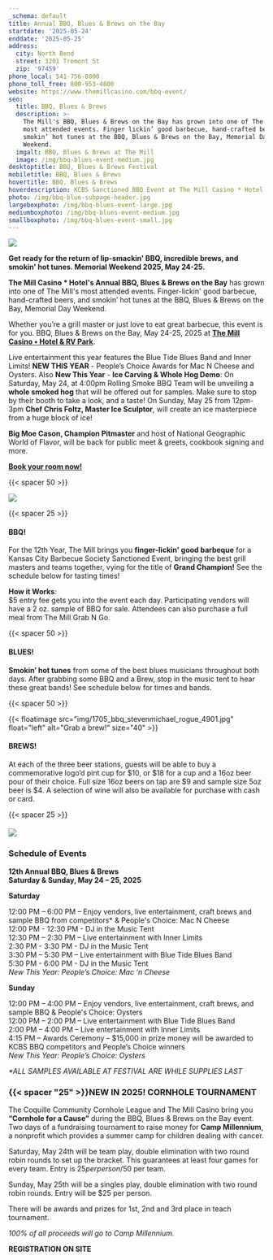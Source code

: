 ```yaml
---
_schema: default
title: Annual BBQ, Blues & Brews on the Bay
startdate: '2025-05-24'
enddate: '2025-05-25'
address:
  city: North Bend
  street: 3201 Tremont St
  zip: '97459'
phone_local: 541-756-8800
phone_toll_free: 800-953-4800
website: https://www.themillcasino.com/bbq-event/
seo:
  title: BBQ, Blues & Brews
  description: >-
    The Mill's BBQ, Blues & Brews on the Bay has grown into one of The Mill's
    most attended events. Finger lickin’ good barbecue, hand-crafted beers and
    smokin’ hot tunes at the BBQ, Blues & Brews on the Bay, Memorial Day
    Weekend.
  imgalt: BBQ, Blues & Brews at The Mill
  image: /img/bbq-blues-event-medium.jpg
desktoptitle: BBQ, Blues & Brews Festival
mobiletitle: BBQ, Blues & Brews
hovertitle: BBQ, Blues & Brews
hoverdescription: KCBS Sanctioned BBQ Event at The Mill Casino * Hotel!
photo: /img/bbq-blue-subpage-header.jpg
largeboxphoto: /img/bbq-blues-event-large.jpg
mediumboxphoto: /img/bbq-blues-event-medium.jpg
smallboxphoto: /img/bbq-blues-event-small.jpg
---
```

![](/img/bbq-blues-brews-logo-695px.jpg)

**Get ready for the return of lip-smackin' BBQ, incredible brews, and smokin' hot tunes. Memorial Weekend 2025, May 24-25.**

**The Mill Casino \* Hotel's Annual BBQ, Blues & Brews on the Bay** has grown into one of The Mill's most attended events. Finger-lickin' good barbecue, hand-crafted beers, and smokin’ hot tunes at the BBQ, Blues & Brews on the Bay, Memorial Day Weekend.

Whether you’re a grill master or just love to eat great barbecue, this event is for you. BBQ, Blues & Brews on the Bay, May 24-25, 2025 at [**The Mill Casino • Hotel & RV Park**](https://www.themillcasino.com/).

Live entertainment this year features the Blue Tide Blues Band and Inner Limits! **NEW THIS YEAR** - People’s Choice Awards for Mac N Cheese and Oysters. Also **New This Year** - **Ice Carving & Whole Hog Demo**: On Saturday, May 24, at 4:00pm Rolling Smoke BBQ Team will be unveiling a **whole smoked hog** that will be offered out for samples. Make sure to stop by their booth to take a look, and a taste! On Sunday, May 25 from 12pm-3pm **Chef Chris Foltz, Master Ice Sculptor**, will create an ice masterpiece from a huge block of ice!

**Big Moe Cason, Champion Pitmaster** and host of National Geographic World of Flavor, will be back for public meet & greets, cookbook signing and more.

[**Book your room now!**](https://oregonsadventurecoast.com/lodging/ "Lodging on Oregon's Adventure Coast!")

{{< spacer 50 >}}

![](/img/bbq-blue-subpage-header.jpg)

{{< spacer 25 >}}

#### BBQ!

For the 12th Year, The Mill brings you **finger-lickin' good barbeque** for a Kansas City Barbecue Society Sanctioned Event, bringing the best grill masters and teams together, vying for the title of **Grand Champion!** See the schedule below for tasting times!

**How it Works**:<br>$5 entry fee gets you into the event each day. Participating vendors will have a 2 oz. sample of BBQ for sale. Attendees can also purchase a full meal from The Mill Grab N Go.

{{< spacer 50 >}}

#### BLUES!

**Smokin’ hot tunes** from some of the best blues musicians throughout both days. After grabbing some BBQ and a Brew, stop in the music tent to hear these great bands! See schedule below for times and bands.

{{< spacer 50 >}}

{{< floatimage src="img/1705_bbq_stevenmichael_rogue_4901.jpg" float="left" alt="Grab a brew!" size="40" >}}

#### BREWS!

At each of the three beer stations, guests will be able to buy a commemorative logo’d pint cup for $10, or $18 for a cup and a 16oz beer pour of their choice. Full size 16oz beers on tap are $9 and sample size 5oz beer is $4. A selection of wine will also be available for purchase with cash or card.

{{< spacer 25 >}}

####

![](/img/bbq-blues-brews-competition-vendor.jpg)

### Schedule of Events

**12th Annual BBQ, Blues & Brews <br>Saturday & Sunday, May 24 – 25, 2025**

**Saturday**

12:00 PM – 6:00 PM – Enjoy vendors, live entertainment, craft brews and sample BBQ from competitors\* & People's Choice: Mac N Cheese<br>12:00 PM - 12:30 PM - DJ in the Music Tent<br>12:30 PM – 2:30 PM – Live entertainment with Inner Limits<br>2:30 PM - 3:30 PM - DJ in the Music Tent<br>3:30 PM – 5:30 PM – Live entertainment with Blue Tide Blues Band<br>5:30 PM - 6:00 PM - DJ in the Music Tent<br>*New This Year: People’s Choice: Mac ‘n Cheese*

**Sunday**

12:00 PM – 4:00 PM – Enjoy vendors, live entertainment, craft brews, and sample BBQ & People's Choice: Oysters<br>12:00 PM – 2:00 PM – Live entertainment with Blue Tide Blues Band<br>2:00 PM – 4:00 PM – Live entertainment with Inner Limits<br>4:15 PM – Awards Ceremony – $15,000 in prize money will be awarded to KCBS BBQ competitors and People’s Choice winners<br>*New This Year: People’s Choice: Oysters*

*\*ALL SAMPLES AVAILABLE AT FESTIVAL ARE WHILE SUPPLIES LAST*

### {{< spacer "25" >}}NEW IN 2025! CORNHOLE TOURNAMENT

The Coquille Community Cornhole League and The Mill Casino bring you **“Cornhole for a Cause”** during the BBQ, Blues & Brews on the Bay event. Two days of a fundraising tournament to raise money for **Camp Millennium**, a nonprofit which provides a summer camp for children dealing with cancer.

Saturday, May 24th will be team play, double elimination with two round robin rounds to set up the bracket. This guarantees at least four games for every team. Entry is $25 per person/$50 per team.

Sunday, May 25th will be a singles play, double elimination with two round robin rounds. Entry will be $25 per person.

There will be awards and prizes for 1st, 2nd and 3rd place in teach tournament.

*100% of all proceeds will go to Camp Millennium.*

**REGISTRATION ON SITE**

&nbsp;